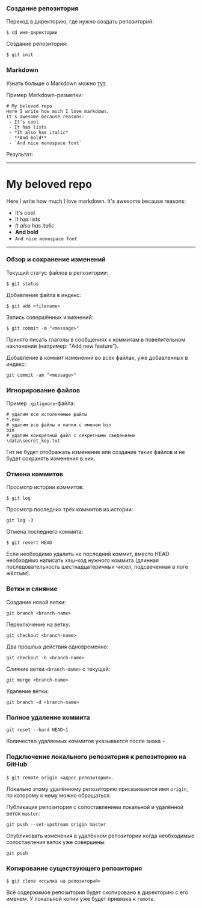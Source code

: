 ### Создание репозитория 

Переход в директорию, где нужно создать репозиторий:

`$ cd имя-директории`

Создание репозитория:

`$ git init`

### Markdown

Узнать больше о Markdown можно [тут](https://www.markdownguide.org).

Пример Markdown-разметки:

```
# My beloved repo
Here I write how much I love markdown.
It's awesome because reasons:
 - It's cool
 - It has lists
 - *It also has italic*
 - **And bold**
 - `And nice monospace font`
```

Результат:

--- 
# My beloved repo
Here I write how much I love markdown.
It's awesome because reasons:
 - It's cool
 - It has lists
 - *It also has italic*
 - **And bold**
 - `And nice monospace font`
---

### Обзор и сохранение изменений

Текущий статус файлов в репозитории:

`$ git status`

Добавление файла в индекс:

`$ git add <filename>`

Запись совершённых изменений:

`$ git commit -m "<message>"`

Принято писать глаголы в сообщениях к коммитам в повелительном наклонении (например: "Add new feature").

Добавление в коммит изменений во всех файлах, уже добавленных в индекс:

`git commit -am "<message>"`

### Игнорирование файлов

Пример `.gitignore`-файла:

```
# удалим все исполняемые файлы
*.exe
# удалим все файлы и папки с именем bin
bin
# удалим конкретный файл с секретными сведениями
\data\secret_key.txt
```

Гит не будет отображать изменение или создание таких файлов и не будет сохранять изменения в них.

### Отмена коммитов

Просмотр истории коммитов:

`$ git log`

Просмотр последних трёх коммитов из истории:

`git log -3`

Отмена последнего коммита:

`$ git revert HEAD`

Если необходимо удалить не последний коммит, вместо HEAD необходимо написать хэш-код нужного коммита (длинная последовательность шестнадцатеричных чисел, подсвеченная в логе жёлтым).

### Ветки и слияние

Создание новой ветки:

`git branch <branch-name>`

Переключение на ветку:

`git checkout <branch-name>`

Два прошлых действия одновременно:

`git checkout -b <branch-name>`

Слияние ветки `<branch-name>` с текущей:

`git merge <branch-name>`

Удаление ветки:

`git branch -d <branch-name>`

### Полное удаление коммита

`git reset --hard HEAD~1`

Количество удаляемых коммитов указывается после знака `~`

### Подключение локального репозитория к репозиторию на GitHub 

`$ git remote origin <адрес репозитория>`.

Локально этому удалённому репозиторию присваивается имя `origin`, по которому к нему можно обращаться.

Публикация репозитория с сопоставлением локальной и удалённой веток `master`:

`git push --set-upstream origin master`

Опубликовать изменения в удалённом репозитории когда необходимые сопоставления веток уже совершены:

`git push`

### Копирование существующего репозитория

`$ git clone <ссылка на репозиторий>`

Всё содержимое репозитория будет скопировано в директорию с его именем. У локальной копии уже будет привязка к `remote`. 
